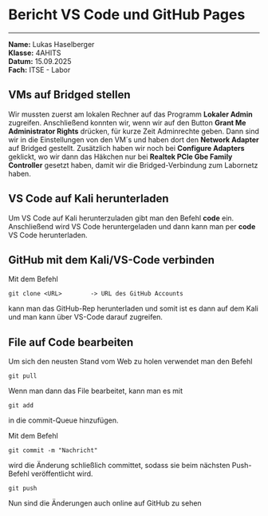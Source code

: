 # Bericht VS Code und GitHub Pages

---
**Name:** Lukas Haselberger <br>
**Klasse:** 4AHITS <br>
**Datum:** 15.09.2025 <br>
**Fach:** ITSE - Labor <br>

## VMs auf Bridged stellen

Wir mussten zuerst am lokalen Rechner auf das Programm **Lokaler Admin** zugreifen. Anschließend konnten wir, wenn wir auf den Button **Grant Me Administrator Rights** drücken, für kurze Zeit Adminrechte geben. Dann sind wir in die Einstellungen von den VM´s und haben dort den **Network Adapter** auf Bridged gestellt. Zusätzlich haben wir noch bei **Configure Adapters** geklickt, wo wir dann das Häkchen nur bei **Realtek PCIe Gbe Family Controller** gesetzt haben, damit wir die Bridged-Verbindung zum Labornetz haben.

## VS Code auf Kali herunterladen

Um VS Code auf Kali herunterzuladen gibt man den Befehl **code** ein. Anschließend wird VS Code heruntergeladen und dann kann man per **code** VS Code herunterladen.

## GitHub mit dem Kali/VS-Code verbinden

Mit dem Befehl

```
git clone <URL>        -> URL des GitHub Accounts
```

kann man das GitHub-Rep herunterladen und somit ist es dann auf dem Kali und man kann über VS-Code darauf zugreifen.

## File auf Code bearbeiten

Um sich den neusten Stand vom Web zu holen verwendet man den Befehl

```
git pull
```

Wenn man dann das File bearbeitet, kann man es mit 

```
git add
```
in die commit-Queue hinzufügen.

Mit dem Befehl
```
git commit -m "Nachricht"
```
wird die Änderung schließlich committet, sodass sie beim nächsten Push-Befehl veröffentlicht wird.

```
git push
```

Nun sind die Änderungen auch online auf GitHub zu sehen



